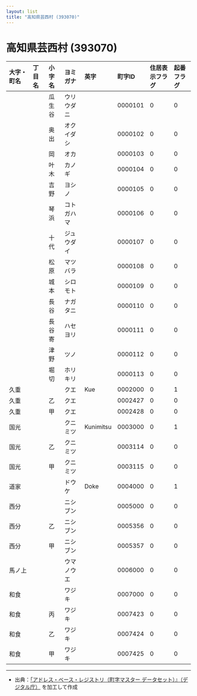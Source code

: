 ```yaml
---
layout: list
title: "高知県芸西村 (393070)"
---
```


# 高知県芸西村 (393070)

| 大字・町名 | 丁目名 | 小字名 | ヨミガナ | 英字 | 町字ID | 住居表示フラグ | 起番フラグ |
|:---|:---|:---|:---|:---|:---|:---|:---|
|  |  | 瓜生谷 | ウリウダニ |  | 0000101 | 0 | 0 |
|  |  | 奥出 | オクイダシ |  | 0000102 | 0 | 0 |
|  |  | 岡 | オカ |  | 0000103 | 0 | 0 |
|  |  | 叶木 | カノギ |  | 0000104 | 0 | 0 |
|  |  | 吉野 | ヨシノ |  | 0000105 | 0 | 0 |
|  |  | 琴浜 | コトガハマ |  | 0000106 | 0 | 0 |
|  |  | 十代 | ジュウダイ |  | 0000107 | 0 | 0 |
|  |  | 松原 | マツバラ |  | 0000108 | 0 | 0 |
|  |  | 城本 | シロモト |  | 0000109 | 0 | 0 |
|  |  | 長谷 | ナガタニ |  | 0000110 | 0 | 0 |
|  |  | 長谷寄 | ハセヨリ |  | 0000111 | 0 | 0 |
|  |  | 津野 | ツノ |  | 0000112 | 0 | 0 |
|  |  | 堀切 | ホリキリ |  | 0000113 | 0 | 0 |
| 久重 |  |  | クエ | Kue | 0002000 | 0 | 1 |
| 久重 |  | 乙 | クエ |  | 0002427 | 0 | 0 |
| 久重 |  | 甲 | クエ |  | 0002428 | 0 | 0 |
| 国光 |  |  | クニミツ | Kunimitsu | 0003000 | 0 | 1 |
| 国光 |  | 乙 | クニミツ |  | 0003114 | 0 | 0 |
| 国光 |  | 甲 | クニミツ |  | 0003115 | 0 | 0 |
| 道家 |  |  | ドウケ | Doke | 0004000 | 0 | 1 |
| 西分 |  |  | ニシブン |  | 0005000 | 0 | 0 |
| 西分 |  | 乙 | ニシブン |  | 0005356 | 0 | 0 |
| 西分 |  | 甲 | ニシブン |  | 0005357 | 0 | 0 |
| 馬ノ上 |  |  | ウマノウエ |  | 0006000 | 0 | 0 |
| 和食 |  |  | ワジキ |  | 0007000 | 0 | 0 |
| 和食 |  | 丙 | ワジキ |  | 0007423 | 0 | 0 |
| 和食 |  | 乙 | ワジキ |  | 0007424 | 0 | 0 |
| 和食 |  | 甲 | ワジキ |  | 0007425 | 0 | 0 |

---

- 出典：[「アドレス・ベース・レジストリ（町字マスター データセット）』（デジタル庁）](https://www.digital.go.jp/policies/base_registry_address/) を加工して作成